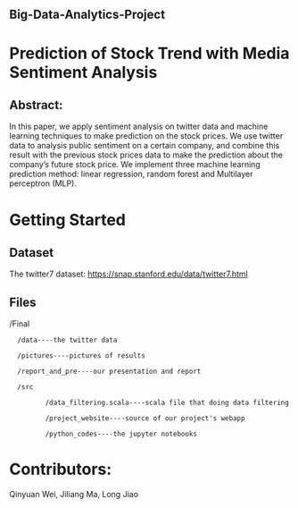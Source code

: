 ## Big-Data-Analytics-Project
# Prediction of Stock Trend with Media Sentiment Analysis
## Abstract:
In this paper, we apply sentiment analysis on twitter data and machine learning techniques to make prediction on the stock prices. We use twitter data to analysis public sentiment on a certain company, and combine this result with the previous stock prices data to make the prediction about the company’s future stock price. We implement three machine learning prediction method: linear regression, random forest and Multilayer perceptron (MLP). 

# Getting Started
## Dataset
The twitter7 dataset: https://snap.stanford.edu/data/twitter7.html

## Files
/Final

      /data----the twitter data
      
      /pictures----pictures of results
      
      /report_and_pre----our presentation and report
      
      /src
      
             /data_filtering.scala----scala file that doing data filtering
             
             /project_website----source of our project's webapp
             
             /python_codes----the jupyter notebooks
            
# Contributors:
Qinyuan Wei, Jiliang Ma, Long Jiao
